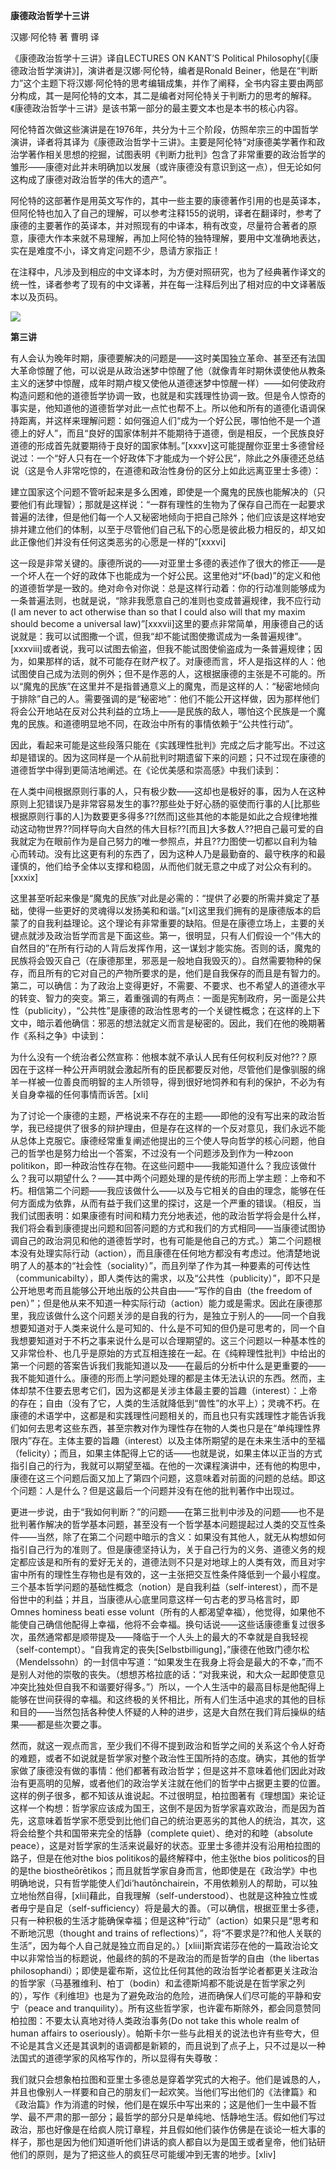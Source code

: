 **康德政治哲学十三讲**

汉娜·阿伦特 著 曹明 译

《康德政治哲学十三讲》译自LECTURES ON KANT’S Political Philosophy\[《康德政治哲学演讲》\]，演讲者是汉娜·阿伦特，编者是Ronald Beiner，他是在“判断力”这个主题下将汉娜·阿伦特的思考编辑成集，并作了阐释，全书内容主要由两部分构成，其一是阿伦特的文本，其二是编者对阿伦特关于判断力的思考的解释。《康德政治哲学十三讲》是该书第一部分的最主要文本也是本书的核心内容。

阿伦特首次做这些演讲是在1976年，共分为十三个阶段，仿照牟宗三的中国哲学演讲，译者将其译为《康德政治哲学十三讲》。主要是阿伦特“对康德美学著作和政治学著作相关思想的挖掘，试图表明《判断力批判》包含了非常重要的政治哲学的雏形——康德对此并未明确加以发展（或许康德没有意识到这一点），但无论如何这构成了康德对政治哲学的伟大的遗产”。

阿伦特的这部著作是用英文写作的，其中一些主要的康德著作引用的也是英译本，但阿伦特也加入了自己的理解，可以参考注释155的说明，译者在翻译时，参考了康德的主要著作的英译本，并对照现有的中译本，稍有改变，尽量符合著者的原意，康德大作本来就不易理解，再加上阿伦特的独特理解，要用中文准确地表达，实在是难度不小，译文肯定问题不少，恳请方家指正！

在注释中，凡涉及到相应的中文译本时，为方便对照研究，也为了经典著作译文的统一性，译者参考了现有的中文译著，并在每一注释后列出了相对应的中文译著版本以及页码。

![](https://mmbiz.qpic.cn/mmbiz_jpg/l26na1AR7xH6X1GELXcZtEHHX8bPqBfliaUgJTl9260kTZ9uY18uRavHeYwX4HHEeVMCx5rXXkjicZGgYVJmG2TQ/640?wx_fmt=jpeg)

**第三讲**

有人会认为晚年时期，康德要解决的问题是——这时美国独立革命、甚至还有法国大革命惊醒了他，可以说是从政治迷梦中惊醒了他（就像青年时期休谟使他从教条主义的迷梦中惊醒，成年时期卢梭又使他从道德迷梦中惊醒一样）——如何使政府构造问题和他的道德哲学协调一致，也就是和实践理性协调一致。但是令人惊奇的事实是，他知道他的道德哲学对此一点忙也帮不上。所以他和所有的道德化语调保持距离，并这样来理解问题：如何强迫人们“成为一个好公民，哪怕他不是一个道德上的好人”，而且“良好的国家体制并不能期待于道德，倒是相反，一个民族良好道德的形成首先就要期待于良好的国家体制。”\[xxxv\]这可能提醒你亚里士多德曾经说过：一个“好人只有在一个好政体下才能成为一个好公民”，除此之外康德还总结说（这是令人非常吃惊的，在道德和政治性身份的区分上如此远离亚里士多德）：

建立国家这个问题不管听起来是多么困难，即使是一个魔鬼的民族也能解决的（只要他们有此理智）；那就是这样说：“一群有理性的生物为了保存自己而在一起要求普遍的法律，但是他们每一个人又秘密地倾向于把自己除外；他们应该是这样地安排并建立他们的体制，以至于尽管他们自己私下的心愿是彼此极力相反的，却又如此正像他们并没有任何这类恶劣的心愿是一样的”\[xxxvi\]

这一段是非常关键的。康德所说的——对亚里士多德的表述作了很大的修正——是一个坏人在一个好的政体下也能成为一个好公民。这里他对“坏(bad)”的定义和他的道德哲学是一致的。绝对命令对你说：总是这样行动着：你的行动准则能够成为一条普遍法则，也就是说，“除非我愿意自己的准则也变成普遍规律，我不应行动(I am never to act otherwise than so that I could also will that my maxim should become a universal law)”\[xxxvii\]这里的要点非常简单，用康德自己的话说就是：我可以试图撒一个谎，但我“却不能试图使撒谎成为一条普遍规律”。\[xxxviii\]或者说，我可以试图去偷盗，但我不能试图使偷盗成为一条普遍规律；因为，如果那样的话，就不可能存在财产权了。对康德而言，坏人是指这样的人：他试图使自己成为法则的例外；但不是作恶的人，这根据康德的主张是不可能的。所以“魔鬼的民族”在这里并不是指普通意义上的魔鬼，而是这样的人：“秘密地倾向于排除”自己的人。需要强调的是“秘密地”：他们不能公开这样做，因为那样他们将会公开地站在反对公共利益的立场上——是民族的敌人，哪怕这个民族是一个魔鬼的民族。和道德明显地不同，在政治中所有的事情依赖于“公共性行动”。

因此，看起来可能是这些段落只能在《实践理性批判》完成之后才能写出。不过这却是错误的。因为这同样是一个从前批判时期遗留下来的问题；只不过现在康德的道德哲学中得到更简洁地阐述。在《论优美感和崇高感》中我们读到：

在人类中间根据原则行事的人，只有极少数——这却也是极好的事，因为人在这种原则上犯错误乃是非常容易发生的事??那些处于好心肠的驱使而行事的人\[比那些根据原则行事的人\]为数要更多得多??\[然而\]这些其他的本能是如此之合规律地推动这动物世界??同样导向大自然的伟大目标??\[而且\]大多数人??把自己最可爱的自我就定为在眼前作为是自己努力的唯一参照点，并且??力图使一切都以自利为轴心而转动。没有比这更有利的东西了，因为这种人乃是最勤奋的、最守秩序的和最谨慎的，他们给予全体以支撑和稳固，从而他们就无意之中成了对公众有利的。\[xxxix\]

这里甚至听起来像是“魔鬼的民族”对此是必需的：“提供了必要的所需并奠定了基础，使得一些更好的灵魂得以发扬美和和谐。”\[xl\]这里我们拥有的是康德版本的启蒙了的自我利益理论。这个理论有非常重要的缺陷。但是在康德立场上，主要的关键点就涉及政治哲学而言是下面这些。第一，很明显，只有人们假设一个“伟大的自然目的”在所有行动的人背后发挥作用，这一谋划才能实施。否则的话，魔鬼的民族将会毁灭自己（在康德那里，邪恶是一般地自我毁灭的）。自然需要物种的保存，而且所有的它对自己的产物所要求的是，他们是自我保存的而且是有智力的。第二，可以确信：为了政治上变得更好，不需要、不要求、也不希望人的道德水平的转变、智力的突变。第三，着重强调的有两点：一面是宪制政府，另一面是公共性（publicity），“公共性”是康德的政治性思考的一个关键性概念；在这样的上下文中，暗示着他确信：邪恶的想法就定义而言是秘密的。因此，我们在他的晚期著作《系科之争》中读到：

为什么没有一个统治者公然宣称：他根本就不承认人民有任何权利反对他??？原因在于这样一种公开声明就会激起所有的臣民都要反对他，尽管他们是像驯服的绵羊一样被一位善良而明智的主人所领导，得到很好地饲养和有利的保护，不必为有关自身幸福的任何事情而诉苦。\[xli\]

为了讨论一个康德的主题，严格说来不存在的主题——即他的没有写出来的政治哲学，我已经提供了很多的辩护理由，但是存在这样的一个反对意见，我们永远不能从总体上克服它。康德经常重复阐述他提出的三个使人导向哲学的核心问题，他自己的哲学也是努力给出一个答案，不过没有一个问题涉及到作为一种zoon politikon，即一种政治性存在物。在这些问题中——我能知道什么？我应该做什么？我可以期望什么？——其中两个问题处理的是传统的形而上学主题：上帝和不朽。相信第二个问题——我应该做什么——以及与它相关的自由的理念，能够在任何方面成为依靠，从而有益于我们这里的探讨，这是一个严重的错误。（相反，当我们试图表明：如果康德有时间和精力充分地表述，他的政治哲学将会是什么样，我们将会看到康德提出问题和回答问题的方式和我们的方式相同——当康德试图协调自己的政治洞见和他的道德哲学时，也有可能是他自己的方式。）第二个问题根本没有处理实际行动（action），而且康德在任何地方都没有考虑过。他清楚地说明了人的基本的“社会性（sociality）”，而且列举了作为其一种要素的可传达性（communicabilty），即人类传达的需求，以及“公共性（publicity）”，即不只是公开地思考而且能够公开地出版的公共自由——“写作的自由（the freedom of pen）”；但是他从来不知道一种实际行动（action）能力或是需求。因此在康德那里，我应该做什么这个问题关涉的是自我的行为，是独立于别人的——同一个自我想要知道对于人类来说什么是可知的、什么是不可知的但仍是可思考的，同一个自我想要知道对于不朽之事来说什么是可以合理期望的。这三个问题以一种基本性的又非常俭朴、也几乎是原始的方式互相连接在一起。在《纯粹理性批判》中给出的第一个问题的答案告诉我们我能知道以及——在最后的分析中什么是更重要的——我不能知道什么。康德的形而上学问题处理的都是主体无法认识的东西。然而，主体却禁不住要去思考它们，因为这都是关涉主体最主要的旨趣（interest）：上帝的存在；自由（没有了它，人类的生活就降低到“兽性”的水平上）；灵魂不朽。在康德的术语学中，这都是和实践理性问题相关的，而且也只有实践理性才能告诉我们如何去思考这些东西，甚至宗教对作为理性存在物的人类也只是在“单纯理性界限内”存在。主体主要的旨趣（interest）以及主体所期望的是在未来生活中的至福（felicity）；而且，如果主体配得上它的话——也就是说，如果主体以正当的方式指引自己的行为，我就可以期望至福。在他的一次课程演讲中，还有他的构思中，康德在这三个问题后面又加上了第四个问题，这意味着对前面的问题的总结。即这个问题：人是什么？但是这最后一个问题并没有在他的批判著作中出现过。

更进一步说，由于“我如何判断？”的问题——在第三批判中涉及的问题——也不是批判著作解决的哲学基本问题，甚至没有一个哲学基本问题提起过人类的交互性条件——当然，除了在第二个问题中暗示的含义：如果没有其他人，就无从构想如何指引自己行为的准则了。但是康德坚持认为，关于自己行为的义务、道德义务的规定都应该是和所有的爱好无关的，道德法则不只是对地球上的人类有效，而且对宇宙中所有的理性生存物也是有效的，这一主张把交互性条件降低到一个最小程度。三个基本哲学问题的基础性概念（notion）是自我利益（self-interest），而不是俗世中的利益；并且，当康德从心底里同意这样一句古老的罗马格言时，即Omnes hominess beati esse volunt（所有的人都渴望幸福），他觉得，如果他不能使自己确信他配得上幸福，他将不会幸福。换句话说——这些话康德重复过很多次，虽然通常都是顺带提及——降临于一个人头上的最大的不幸就是自我轻视（self-contempt）。“自我肯定的丧失\[Selbstbilligung\]，”康德在他致门德尔松（Mendelssohn）的一封信中写道：“如果发生在我身上将会是最大的不幸，”而不是别人对他的崇敬的丧失。（想想苏格拉底的话：“对我来说，和大众一起即使意见冲突比独处但自我不和谐要好得多。”）所以，一个人生活中的最高目标是他配得上能够在世间获得的幸福。和这终极的关怀相比，所有人们生活中追求的其他的目标和目的——当然包括各种使人怀疑的人种的进步，这是大自然在我们背后操纵的结果——都是些次要之事。

然而，就这一观点而言，至少我们不得不提到政治和哲学之间的关系这个令人好奇的难题，或者不如说就是哲学家对整个政治性王国所持的态度。确实，其他的哲学家做了康德没有做的事情：他们都著有政治哲学；但是这并不意味着他们因此对政治有更高明的见解，或者他们的政治学关注就在他们的哲学中占据更主要的位置。这样的例子很多，都不知该从谁说起。不过很明显，柏拉图著有《理想国》来论证这样一个构想：哲学家应该成为国王，这倒不是因为哲学家喜欢政治，而是因为首先，这意味着哲学家不愿受到比他们自己的统治更恶劣的其他人的统治，其次，这将会给整个共和国带来完全的恬静（complete quiet）、绝对的和睦（absolute peace），这是对哲学家的生活来说最好的状态。亚里士多德并没有沿用柏拉图的路子，但是在他对the bios politikos的最终解释中，他主张the bios politicos的目的是the biostheōrētikos；而且就哲学家自身而言，他即使是在《政治学》中也明确地说，只有哲学能使人们di’hautōnchairein，不用依赖别人的帮助，可以独立地怡然自得，\[xlii\]藉此，自我理解（self-understood）、也就是这种独立性或者毋宁是自足（self-sufficiency）将是最大的善。（可以确信，根据亚里士多德，只有一种积极的生活才能确保幸福；但是这种“行动”（action）如果只是“思考和不断地沉思（thought and trains of reflections）”，将“不要求是??和他人关联的生活”，因为每个人自己就是独立而自足的。）\[xliii\]斯宾诺莎在他的一篇政治论文中以非常恰当的标题说，他最终的鹄的不是政治的而是哲学的自由（the libertas philosophandi）；即使是霍布斯，这位比任何其他的政治哲学论者都更关注政治的哲学家（马基雅维利、柏丁（bodin）和孟德斯鸠都不能说是在哲学家之列的），写作《利维坦》也是为了避免政治的危险，进而确保人们尽可能的平静和安宁（peace and tranquility）。所有这些哲学家，也许霍布斯除外，都会同意赞同柏拉图：不要太认真地对待人类政治事务(Do not take this whole realm of human affairs to oseriously）。帕斯卡尔一些与此相关的说法也许有些夸大，但不论是其含义还是其讽刺的语调都是新颖的，而且说到了点子上，只不过是以一种法国式的道德学家的风格写作的，所以显得有失尊敬：

我们就只会想象柏拉图和亚里士多德总是穿着学究式的大袍子。他们是诚恳的人，并且也像别人一样要和自己的朋友们一起欢笑。当他们写出他们的《法律篇》和《政治篇》作为消遣的时候，他们是在娱乐中写出来的；这是他们一生中最不哲学、最不严肃的那一部分；最哲学的部分只是单纯地、恬静地生活。假如他们写过政治，那也好像是在给疯人院订章程，并且假如他们装作仿佛是在谈论一桩大事的样子，那也是因为他们知道听他们讲话的疯人都自以为是国王或者皇帝，他们钻研他们的原则，是为了把这些人的疯狂尽可能缓冲到无害的地步。\[xliv\]